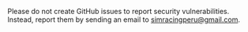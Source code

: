 Please do not create GitHub issues to report security vulnerabilities. Instead, report them by sending an email to simracingperu@gmail.com.
